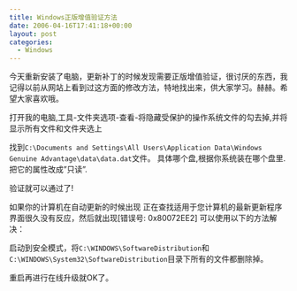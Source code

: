 ```yaml
---
title: Windows正版增值验证方法
date: 2006-04-16T17:41:18+00:00
layout: post
categories:
  - Windows
---
```


今天重新安装了电脑，更新补丁的时候发现需要正版增值验证，很讨厌的东西，我记得以前从网站上看到过这方面的修改方法，特地找出来，供大家学习。赫赫。希望大家喜欢哦。

打开我的电脑,工具-文件夹选项-查看-将隐藏受保护的操作系统文件的勾去掉,并将显示所有文件和文件夹选上

找到`C:\Documents and Settings\All Users\Application Data\Windows Genuine Advantage\data\data.dat`文件。 具体哪个盘,根据你系统装在哪个盘里.把它的属性改成”只读”.

验证就可以通过了!

如果你的计算机在自动更新的时候出现 正在查找适用于您计算机的最新更新程序 界面很久没有反应，然后就出现[错误号: 0x80072EE2] 可以使用以下的方法解决：

启动到安全模式，将`C:\WINDOWS\SoftwareDistribution`和`C:\WINDOWS\System32\SoftwareDistribution`目录下所有的文件都删除掉。

重启再进行在线升级就OK了。